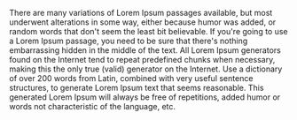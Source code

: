 There are many variations of Lorem Ipsum passages available, but most underwent alterations in some way, either because humor was added, or random words that don't seem the least bit believable.
If you're going to use a Lorem Ipsum passage, you need to be sure that there's nothing embarrassing hidden in the middle of the text.
All Lorem Ipsum generators found on the Internet tend to repeat predefined chunks when necessary, making this the only true (valid) generator on the Internet.
Use a dictionary of over 200 words from Latin, combined with very useful sentence structures, to generate Lorem Ipsum text that seems reasonable.
This generated Lorem Ipsum will always be free of repetitions, added humor or words not characteristic of the language, etc.